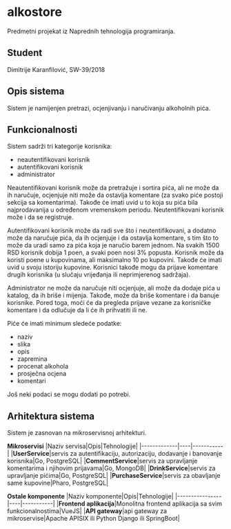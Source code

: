 # alkostore
Predmetni projekat iz Naprednih tehnologija programiranja.

## Student
Dimitrije Karanfilović, SW-39/2018

## Opis sistema
Sistem je namijenjen pretrazi, ocjenjivanju i naručivanju alkoholnih pića. 

## Funkcionalnosti
Sistem sadrži tri kategorije korisnika:
 * neautentifikovani korisnik
 * autentifikovani korisnik
 * administrator


Neautentifikovani korisnik može da pretražuje i sortira pića, ali ne može da ih naručuje, ocjenjuje niti može da ostavlja komentare (za svako piće postoji sekcija sa komentarima). Takođe će imati uvid u to koja su pića bila najprodavanija u određenom vremenskom periodu. Neutentifikovani korisnik može i da se registruje.

Autentifikovani korisnik može da radi sve što i neutentifikovani, a dodatno može da naručuje pića, da ih ocjenjuje i da ostavlja komentare, s tim što to može da uradi samo za pića koja je naručio barem jednom. Na svakih 1500 RSD korisnik dobija 1 poen, a svaki poen nosi 3% popusta. Korisnik može da koristi poene u kupovinama, ali maksimalno 10 po kupovini. Takođe će imati uvid u svoju istoriju kupovine. Korisnici takođe mogu da prijave komentare drugih korisnika (u slučaju vrijeđanja ili neprimjerenog sadržaja).

Administrator ne može da naručuje niti ocjenjuje, ali može da dodaje pića u katalog, da ih briše i mijenja. Takođe, može da briše komentare i da banuje korisnike. Pored toga, moći će da pregleda prijave vezane za korisničke komentare i da odlučuje da li će ih prihvatiti ili ne.

Piće će imati minimum sledeće podatke:
 * naziv
 * slika
 * opis
 * zapremina
 * procenat alkohola
 * prosječna ocjena
 * komentari

Još neki podaci se mogu dodati po potrebi.

## Arhitektura sistema
Sistem je zasnovan na mikroservisnoj arhitekturi.


**Mikroservisi**
|Naziv servisa|Opis|Tehnologije|
|-------------|----|-----------|
|**UserService**|servis za autentifikaciju, autorizaciju, dodavanje i banovanje korisnika|Go, PostgreSQL|
|**CommentService**|servis za upravljanje komentarima i njihovim prijavama|Go, MongoDB|
|**DrinkService**|servis za upravljanje pićima|Go, PostgreSQL|
|**PurchaseService**|servis za obavljanje same kupovine|Pharo, PostgreSQL|

**Ostale komponente**
|Naziv komponente|Opis|Tehnologije|
|----------------|----|-----------|
|**Frontend aplikacija**|Monolitna frontend aplikacija sa svim funkcionalnostima|VueJS|
|**API gateway**|api gateway za mikroservise|Apache APISIX ili Python Django ili SpringBoot|





